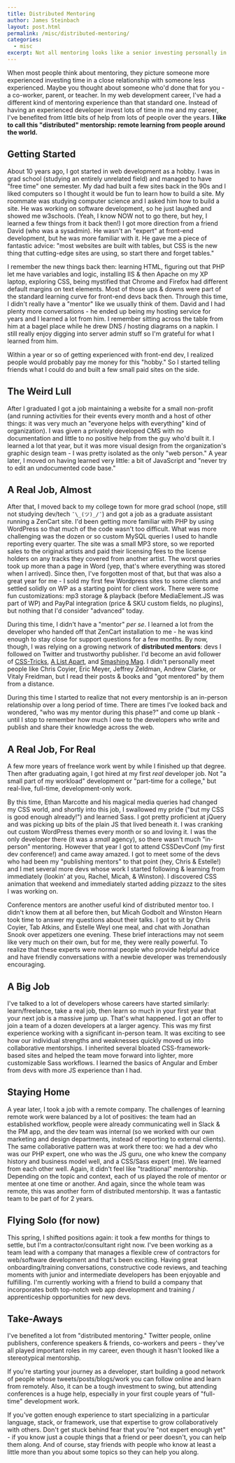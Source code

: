 ```yaml
---
title: Distributed Mentoring
author: James Steinbach
layout: post.html
permalink: /misc/distributed-mentoring/
categories:
  - misc
excerpt: Not all mentoring looks like a senior investing personally in a junior - it often happens online, remotely, or through peer-relationships.
---
```


When most people think about mentoring, they picture someone more experienced investing time in a close relationship with someone less experienced. Maybe you thought about someone who'd done that for you - a co-worker, parent, or teacher. In my web development career, I've had a different kind of mentoring experience than that standard one. Instead of having an experienced developer invest lots of time in me and my career, I've benefited from little bits of help from lots of people over the years. **I like to call this "distributed" mentorship: remote learning from people around the world.**

## Getting Started

About 10 years ago, I got started in web development as a hobby. I was in grad school (studying an entirely unrelated field) and managed to have "free time" one semester. My dad had built a few sites back in the 90s and I liked computers so I thought it would be fun to learn how to build a site. My roommate was studying computer science and I asked him how to build a site. He was working on software development, so he just laughed and showed me w3schools. (Yeah, I know NOW not to go there, but hey, I learned a few things from it back then!) I got more direction from a friend David (who was a sysadmin). He wasn't an "expert" at front-end development, but he was more familiar with it. He gave me a piece of fantastic advice: "most websites are built with tables, but CSS is the new thing that cutting-edge sites are using, so start there and forget tables."

I remember the new things back then: learning HTML, figuring out that PHP let me have variables and logic, installing IIS & then Apache on my XP laptop, exploring CSS, being mystified that Chrome and Firefox had different default margins on text elements. Most of those ups & downs were part of the standard learning curve for front-end devs back then. Through this time, I didn't really have a "mentor" like we usually think of them. David and I had plenty more conversations - he ended up being my hosting service for years and I learned a lot from him. I remember sitting across the table from him at a bagel place while he drew DNS / hosting diagrams on a napkin. I still really enjoy digging into server admin stuff so I'm grateful for what I learned from him.

Within a year or so of getting experienced with front-end dev, I realized people would probably pay me money for this "hobby." So I started telling friends what I could do and built a few small paid sites on the side.

## The Weird Lull

After I graduated I got a job maintaining a website for a small non-profit (and running activities for their events every month and a host of other things: it was very much an "everyone helps with everything" kind of organization). I was given a privately developed CMS with no documentation and little to no positive help from the guy who'd built it. I learned a lot that year, but it was more visual design from the organization's graphic design team - I was pretty isolated as the only "web person." A year later, I moved on having learned very little: a bit of JavaScript and "never try to edit an undocumented code base."

## A Real Job, Almost

After that, I moved back to my college town for more grad school (nope, still not studying dev/tech `¯\_(ツ)_/¯`) and got a job as a graduate assistant running a ZenCart site. I'd been getting more familiar with PHP by using WordPress so that much of the code wasn't too difficult. What was more challenging was the dozen or so custom MySQL queries I used to handle reporting every quarter. The site was a small MP3 store, so we reported sales to the original artists and paid their licensing fees to the license holders on any tracks they covered from another artist. The worst queries took up more than a page in Word (yep, that's where everything was stored when I arrived). Since then, I've forgotten most of that, but that was also a great year for me - I sold my first few Wordpress sites to some clients and settled solidly on WP as a starting point for client work. There were some fun customizations: mp3 storage & playback (before MediaElement.JS was part of WP) and PayPal integration (price & SKU custom fields, no plugins), but nothing that I'd consider "advanced" today.

During this time, I didn't have a "mentor" _per se_. I learned a lot from the developer who handed off that ZenCart installation to me - he was kind enough to stay close for support questions for a few months. By now, though, I was relying on a growing network of **distributed mentors**: devs I followed on Twitter and trustworthy publisher. I'd become an avid follower of [CSS-Tricks](https://css-tricks.com/), [A List Apart](https://alistapart.com/), and [Smashing Mag](http://www.smashingmagazine.com/). I didn't personally meet people like Chris Coyier, Eric Meyer, Jeffrey Zeldman, Andrew Clarke, or Vitaly Freidman, but I read their posts & books and "got mentored" by them from a distance.

During this time I started to realize that not every mentorship is an in-person relationship over a long period of time. There are times I've looked back and wondered, "who was my mentor during this phase?" and come up blank - until I stop to remember how much I owe to the developers who write and publish and share their knowledge across the web.

## A Real Job, For Real

A few more years of freelance work went by while I finished up that degree. Then after graduating again, I got hired at my first _real_ developer job. Not "a small part of my workload" development or "part-time for a college," but real-live, full-time, development-only work.

By this time, Ethan Marcotte and his magical media queries had changed my CSS world, and shortly into this job, I swallowed my pride ("but my CSS is good enough already!") and learned Sass. I got pretty proficient at jQuery and was picking up bits of the plain JS that lived beneath it. I was cranking out custom WordPress themes every month or so and loving it. I was the only developer there (it was a _small_ agency), so there wasn't much "in-person" mentoring. However that year I got to attend CSSDevConf (my first dev conference!) and came away amazed. I got to meet some of the devs who had been my "publishing mentors" to that point (hey, Chris & Estelle!) and I met several more devs whose work I started following & learning from immediately (lookin' at you, Rachel, Micah, & Winston). I discovered CSS animation that weekend and immediately started adding pizzazz to the sites I was working on.

Conference mentors are another useful kind of distributed mentor too. I didn't know them at all before then, but Micah Godbolt and Winston Hearn took time to answer my questions about their talks. I got to sit by Chris Coyier, Tab Atkins, and Estelle Weyl one meal, and chat with Jonathan Snook over appetizers one evening. These brief interactions may not seem like very much on their own, but for me, they were really powerful. To realize that these experts were normal people who provide helpful advice and have friendly conversations with a newbie developer was tremendously encouraging.

## A Big Job

I've talked to a lot of developers whose careers have started similarly: learn/freelance, take a real job, then learn so much in your first year that your next job is a massive jump up. That's what happened. I got an offer to join a team of a dozen developers at a larger agency. This was my first experience working with a significant in-person team. It was exciting to see how our individual strengths and weaknesses quickly moved us into collaborative mentorships. I inherited several bloated CSS-framework-based sites and helped the team move forward into lighter, more customizable Sass workflows. I learned the basics of Angular and Ember from devs with more JS experience than I had.

## Staying Home

A year later, I took a job with a remote company. The challenges of learning remote work were balanced by a lot of positives: the team had an established workflow, people were already communicating well in Slack & the PM app, and the dev team was internal (so we worked with our own marketing and design departments, instead of reporting to external clients). The same collaborative pattern was at work there too: we had a dev who was our PHP expert, one who was the JS guru, one who knew the company history and business model well, and a CSS/Sass expert (me). We learned from each other well. Again, it didn't feel like "traditional" mentorship. Depending on the topic and context, each of us played the role of mentor or mentee at one time or another. And again, since the whole team was remote, this was another form of distributed mentorship. It was a fantastic team to be part of for 2 years.

## Flying Solo (for now)

This spring, I shifted positions again: it took a few months for things to settle, but I'm a contractor/consultant right now. I've been working as a team lead with a company that manages a flexible crew of contractors for web/software development and that's been exciting. Having great onboarding/training conversations, constructive code reviews, and teaching moments with junior and intermediate developers has been enjoyable and fulfilling. I'm currently working with a friend to build a company that incorporates both top-notch web app development and training / apprenticeship opportunities for new devs.

## Take-Aways

I've benefited a lot from "distributed mentoring." Twitter people, online publishers, conference speakers & friends, co-workers and peers - they've all played important roles in my career, even though it hasn't looked like a stereotypical mentorship.

If you're starting your journey as a developer, start building a good network of people whose tweets/posts/blogs/work you can follow online and learn from remotely. Also, it can be a tough investment to swing, but attending conferences is a huge help, especially in your first couple years of "full-time" development work.

If you've gotten enough experience to start specializing in a particular language, stack, or framework, use that expertise to grow collaboratively with others. Don't get stuck behind fear that you're "not expert enough yet" - if you know just a couple things that a friend or peer doesn't, you can help them along. And of course, stay friends with people who know at least a little more than you about some topics so they can help you along.
